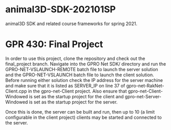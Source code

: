 # animal3D-SDK-202101SP
animal3D SDK and related course frameworks for spring 2021.

# GPR 430: Final Project
In order to use this project, clone the repository and check out the final_project branch. Navigate into the GPRO Net SDK/ directory and run the GPRO-NET-VSLAUNCH-REMOTE batch file to launch the server solution and the GPRO-NET-VSLAUNCH batch file to launch the client solution. Before running either solution check the IP address for the server machine and make sure that it is listed as SERVER_IP on line 37 of gpro-net-RakNet-Client.cpp in the gpro-net-Client project. Also ensure that gpro-net-Client-Windowed is set as the startup project for the client and gpro-net-Server-Windowed is set as the startup project for the server.

Once this is done, the server can be built and run, then up to 10 (a limit configurable in the client project) clients may be started and connected to the server.
